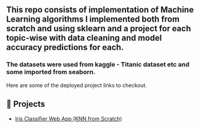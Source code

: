 ## This repo consists of implementation of Machine Learning algorithms I implemented both from scratch and using sklearn and a project for each topic-wise with data cleaning and model accuracy predictions for each.

### The datasets were used from kaggle - Titanic dataset etc and some imported from seaborn.

 Here are some of the deployed project links to checkout.
 
 ## 📂 Projects

- [Iris Classifier Web App (KNN from Scratch)](https://iris-web-app-atij.onrender.com/)
